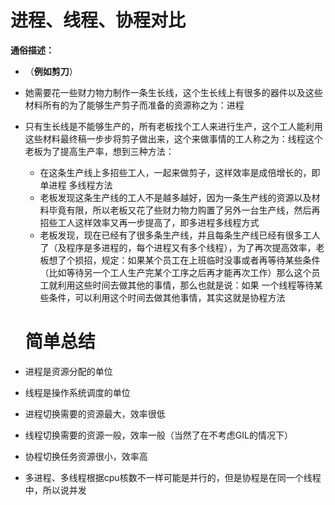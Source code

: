 # 进程、线程、协程对比
**通俗描述：**   

- （**例如剪刀**）
- 她需要花一些财力物力制作一条生长线，这个生长线上有很多的器件以及这些材料所有的为了能够生产剪子而准备的资源称之为：进程
- 只有生长线是不能够生产的，所有老板找个工人来进行生产，这个工人能利用这些材料最终稿一步步将剪子做出来，这个来做事情的工人称之为：线程这个老板为了提高生产率，想到三种方法：
    - 在这条生产线上多招些工人，一起来做剪子，这样效率是成倍增长的，即单进程 多线程方法
    - 老板发现这条生产线的工人不是越多越好，因为一条生产线的资源以及材料毕竟有限，所以老板又花了些财力物力购置了另外一台生产线，然后再招些工人这样效率又再一步提高了，即多进程多线程方式
    - 老板发现，现在已经有了很多条生产线，并且每条生产线已经有很多工人了（及程序是多进程的，每个进程又有多个线程），为了再次提高效率，老板想了个损招，规定：如果某个员工在上班临时没事或者再等待某些条件（比如等待另一个工人生产完某个工序之后再才能再次工作）那么这个员工就利用这些时间去做其他的事情，那么也就是说：如果 一个线程等待某些条件，可以利用这个时间去做其他事情，其实这就是协程方法
    
    # 简单总结

- 进程是资源分配的单位
- 线程是操作系统调度的单位
- 进程切换需要的资源最大，效率很低
- 线程切换需要的资源一般，效率一般（当然了在不考虑GIL的情况下）
- 协程切换任务资源很小，效率高
- 多进程、多线程根据cpu核数不一样可能是并行的，但是协程是在同一个线程中，所以说并发